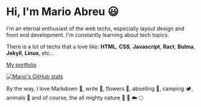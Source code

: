# Hi, I'm Mario Abreu 😃

I'm an eternal enthusiast of the web techs, especially layout design and front end development.
I'm constantly learning about tech topics. 

There is a lot of techs that a love like: **HTML**, **CSS**, **Javascript**, **Ract**, **Bulma**, **Jekyll**, **Linux**, etc...

[My portfolio](https://mabreumx.com)

[![Mario's GitHub stats](https://github-readme-stats.vercel.app/api?username=Max131&show_icons=true)](https://github.com/anuraghazra/github-readme-stats)

By the way, I love Markdown 💚, write 📖, flowers 🌻, abseiling 🧗, camping 🏕️, animals 🐶 and of course, the all mighty nature 🌳 🍃 ☁️ 🌕
<!-- ### I known:

- HTML5
- CSS3
- SASS
- Bulma
- Bootstrap
- JS
- ReactJS
- Jekyll
- Markdown
- Linux
- SQL
- APACHE

***

### I want to learn
- VueJS (especially)
- GraphQL

***

### Hobbies
- Camping
- Abseiling
- Trekking
- Poetry
- Write short tales-->

<!--
**Max131/Max131** is a ✨ _special_ ✨ repository because its `README.md` (this file) appears on your GitHub profile.

Here are some ideas to get you started:

- 🔭 I’m currently working on ...
- 🌱 I’m currently learning ...
- 👯 I’m looking to collaborate on ...
- 🤔 I’m looking for help with ...
- 💬 Ask me about ...
- 📫 How to reach me: ...
- 😄 Pronouns: ...
- ⚡ Fun fact: ...
-->


